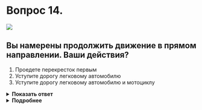 # Вопрос 14.

![](https://s.drom.ru/i24228/pdd/tickets/2016/1543885496.jpg)

## Вы намерены продолжить движение в прямом направлении. Ваши действия?

1. Проедете перекресток первым
2. Уступите дорогу легковому автомобилю
3. Уступите дорогу легковому автомобилю и мотоциклу

<details>
<summary><b>Показать ответ</b></summary>
Правильный ответ: 2
</details>
<details>
<summary><b>Подробнее</b></summary>
Перекрёсток равнозначный. При определении порядка проезда перекрёстка транспортными средствами руководствуемся «правилом правой руки», т.е. у кого помеха справа тот и уступает. Особенность решения этого вопроса - в выкатывании и остановке на перекрёстке транспортного средства, начинающего движение. Первым начинает движение водитель легкового автомобиля, поворачивающий налево, поскольку он в первоначальный момент не имеет помехи справа. Доехав до середины перекрёстка, перед тем как повернуть налево, он остановится, так как должен уступить дорогу мотоциклисту, находящемуся от него справа. После этого на траектории движения Вашего автомобиля помеха справа будет отсутствовать - проезжаете перекрёсток первым. Мотоциклист после Вас. И последним закончит проезд перекрёстка водитель, который начинал движение.
(Пункт 13.11 ПДД)
</details>